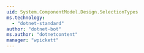 ```yaml
---
uid: System.ComponentModel.Design.SelectionTypes
ms.technology: 
  - "dotnet-standard"
author: "dotnet-bot"
ms.author: "dotnetcontent"
manager: "wpickett"
---
```

